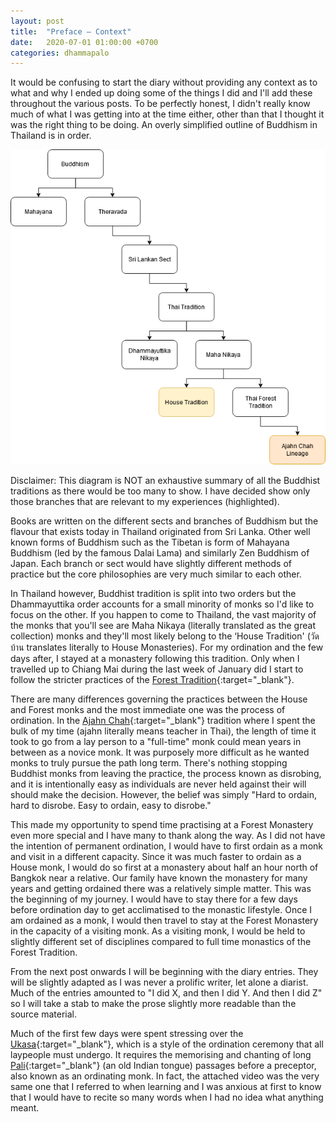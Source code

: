 ```yaml
---
layout: post
title:  "Preface – Context"
date:   2020-07-01 01:00:00 +0700
categories: dhammapalo
---
```

It would be confusing to start the diary without providing any context as to what and why I ended up doing some of the things I did and I'll add these throughout the various posts. To be perfectly honest, I didn't really know much of what I was getting into at the time either, other than that I thought it was the right thing to be doing. An overly simplified outline of Buddhism in Thailand is in order.

![Buddhism summary](/assets/images/buddhism-summary-1.png)

Disclaimer: This diagram is NOT an exhaustive summary of all the Buddhist traditions as there would be too many to show. I have decided show only those branches that are relevant to my experiences (highlighted).

Books are written on the different sects and branches of Buddhism but the flavour that exists today in Thailand originated from Sri Lanka. Other well known forms of Buddhism such as the Tibetan is form of Mahayana Buddhism (led by the famous Dalai Lama) and similarly Zen Buddhism of Japan. Each branch or sect would have slightly different methods of practice but the core philosophies are very much similar to each other.

In Thailand however, Buddhist tradition is split into two orders but the Dhammayuttika order accounts for a small minority of monks so I'd like to focus on the other. If you happen to come to Thailand, the vast majority of the monks that you'll see are Maha Nikaya (literally translated as the great collection) monks and they'll most likely belong to the ‘House Tradition' (วัดบ้าน translates literally to House Monasteries). For my ordination and the few days after, I stayed at a monastery following this tradition. Only when I travelled up to Chiang Mai during the last week of January did I start to follow the stricter practices of the [Forest Tradition](https://forestsangha.org/about/history/this-community){:target="_blank"}.

There are many differences governing the practices between the House and Forest monks and the most immediate one was the process of ordination. In the [Ajahn Chah](https://forestsangha.org/ajahn-chah/biography){:target="_blank"} tradition where I spent the bulk of my time (ajahn literally means teacher in Thai), the length of time it took to go from a lay person to a "full-time" monk could mean years in between as a novice monk. It was purposely more difficult as he wanted monks to truly pursue the path long term. There's nothing stopping Buddhist monks from leaving the practice, the process known as disrobing, and it is intentionally easy as individuals are never held against their will should make the decision. However, the belief was simply "Hard to ordain, hard to disrobe. Easy to ordain, easy to disrobe."

This made my opportunity to spend time practising at a Forest Monastery even more special and I have many to thank along the way. As I did not have the intention of permanent ordination, I would have to first ordain as a monk and visit in a different capacity. Since it was much faster to ordain as a House monk, I would do so first at a monastery about half an hour north of Bangkok near a relative. Our family have known the monastery for many years and getting ordained there was a relatively simple matter. This was the beginning of my journey. I would have to stay there for a few days before ordination day to get acclimatised to the monastic lifestyle. Once I am ordained as a monk, I would then travel to stay at the Forest Monastery in the capacity of a visiting monk. As a visiting monk, I would be held to slightly different set of disciplines compared to full time monastics of the Forest Tradition.

From the next post onwards I will be beginning with the diary entries. They will be slightly adapted as I was never a prolific writer, let alone a diarist. Much of the entries amounted to "I did X, and then I did Y. And then I did Z" so I will take a stab to make the prose slightly more readable than the source material.

Much of the first few days were spent stressing over the [Ukasa](https://www.youtube.com/watch?v=uWfCgSG_aKw){:target="_blank"}, which is a style of the ordination ceremony that all laypeople must undergo. It requires the memorising and chanting of long [Pali](https://en.wikipedia.org/wiki/Pali){:target="_blank"} (an old Indian tongue) passages before a preceptor, also known as an ordinating monk. In fact, the attached video was the very same one that I referred to when learning and I was anxious at first to know that I would have to recite so many words when I had no idea what anything meant.